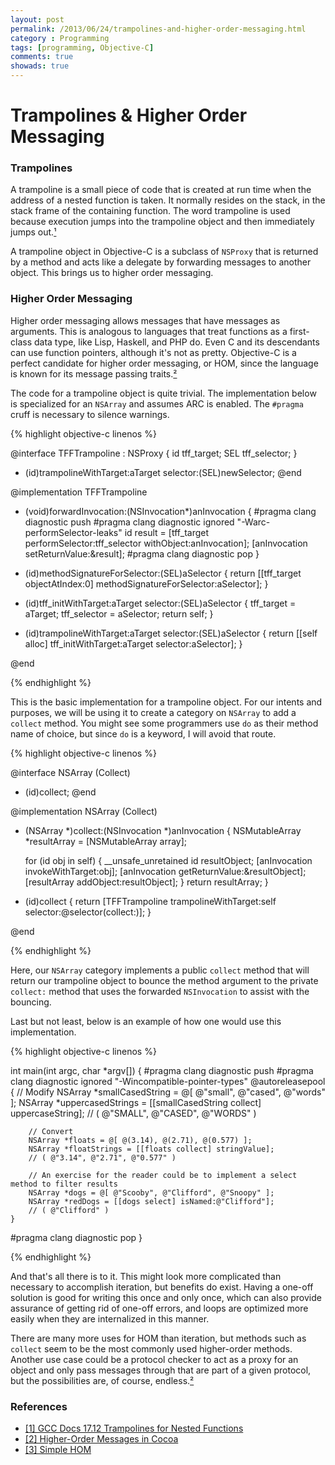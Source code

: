 ```yaml
---
layout: post
permalink: /2013/06/24/trampolines-and-higher-order-messaging.html
category : Programming
tags: [programming, Objective-C]
comments: true
showads: true
---
```


# Trampolines & Higher Order Messaging

### Trampolines

A trampoline is a small piece of code that is created at run time when the address of a nested function is taken. 
It normally resides on the stack, in the stack frame of the containing function. The word trampoline is used because execution jumps 
into the trampoline object and then immediately jumps out.[¹](http://gcc.gnu.org/onlinedocs/gccint/Trampolines.html)

A trampoline object in Objective-C is a subclass of `NSProxy` that is returned by a method and acts like a delegate by forwarding messages to another object. 
This brings us to higher order messaging.

### Higher Order Messaging

Higher order messaging allows messages that have messages as arguments. This is analogous to languages that treat functions as a first-class data type, 
like Lisp, Haskell, and PHP do. Even C and its descendants can use function pointers, although it's not as pretty. Objective-C is a perfect candidate for 
higher order messaging, or HOM, since the language is known for its message passing traits.[²](http://www.macdevcenter.com/pub/a/mac/2004/07/16/hom.html?page=last&x-order=date)

The code for a trampoline object is quite trivial. The implementation below is specialized for an `NSArray` and assumes ARC is enabled. The `#pragma` cruff 
is necessary to silence warnings.

{% highlight objective-c linenos %}

@interface TFFTrampoline : NSProxy {
    id tff_target;
    SEL tff_selector;
}
+ (id)trampolineWithTarget:aTarget selector:(SEL)newSelector;
@end
 
@implementation TFFTrampoline

- (void)forwardInvocation:(NSInvocation*)anInvocation {
#pragma clang diagnostic push
#pragma clang diagnostic ignored "-Warc-performSelector-leaks"
    id result = [tff_target performSelector:tff_selector withObject:anInvocation];
    [anInvocation setReturnValue:&result];
#pragma clang diagnostic pop
}
 
- (id)methodSignatureForSelector:(SEL)aSelector {
    return [[tff_target objectAtIndex:0] methodSignatureForSelector:aSelector];
}
 
- (id)tff_initWithTarget:aTarget selector:(SEL)aSelector {
    tff_target = aTarget;
    tff_selector = aSelector;
    return self;
}
 
+ (id)trampolineWithTarget:aTarget selector:(SEL)aSelector {
    return [[self alloc] tff_initWithTarget:aTarget selector:aSelector];
}

@end

{% endhighlight %}

This is the basic implementation for a trampoline object. For our intents and purposes, we will be using it to create a category on `NSArray` to add a `collect` method. You might see some 
programmers use `do` as their method name of choice, but since `do` is a keyword, I will avoid that route.

{% highlight objective-c linenos %}

@interface NSArray (Collect)
- (id)collect;
@end
  
@implementation NSArray (Collect)

- (NSArray *)collect:(NSInvocation *)anInvocation {
    NSMutableArray *resultArray = [NSMutableArray array];
    
    for (id obj in self) {
        __unsafe_unretained id resultObject;
        [anInvocation invokeWithTarget:obj];
        [anInvocation getReturnValue:&resultObject];
        [resultArray addObject:resultObject];
    }
    return resultArray;
}

- (id)collect {
    return [TFFTrampoline trampolineWithTarget:self selector:@selector(collect:)];
}

@end

{% endhighlight %}

Here, our `NSArray` category implements a public `collect` method that will return our trampoline object to bounce the method argument to the private `collect:` method 
that uses the forwarded `NSInvocation` to assist with the bouncing.

Last but not least, below is an example of how one would use this implementation.

{% highlight objective-c linenos %}

int main(int argc, char *argv[]) {
#pragma clang diagnostic push
#pragma clang diagnostic ignored "-Wincompatible-pointer-types"
    @autoreleasepool {
        // Modify
        NSArray *smallCasedString = @[ @"small", @"cased", @"words" ];
        NSArray *uppercasedStrings = [[smallCasedString collect] uppercaseString];
        // ( @"SMALL", @"CASED", @"WORDS" )
        
        // Convert
        NSArray *floats = @[ @(3.14), @(2.71), @(0.577) ];
        NSArray *floatStrings = [[floats collect] stringValue];
        // ( @"3.14", @"2.71", @"0.577" )
        
        // An exercise for the reader could be to implement a select method to filter results
        NSArray *dogs = @[ @"Scooby", @"Clifford", @"Snoopy" ];
        NSArray *redDogs = [[dogs select] isNamed:@"Clifford"];
        // ( @"Clifford" )
    }
#pragma clang diagnostic pop
}

{% endhighlight %}

And that's all there is to it. This might look more complicated than necessary to accomplish iteration, but benefits do exist. Having a one-off solution is 
good for writing this once and only once, which can also provide assurance of getting rid of one-off errors, and loops are optimized more easily when they are
internalized in this manner.

There are many more uses for HOM than iteration, but methods such as `collect` seem to be the most commonly used higher-order methods. Another use 
case could be a protocol checker to act as a proxy for an object and only pass messages through that are part of a given protocol, but the possibilities are, 
of course, endless.[²](http://www.macdevcenter.com/pub/a/mac/2004/07/16/hom.html?page=last&x-order=date)


### References

* [[1] GCC Docs 17.12 Trampolines for Nested Functions](http://gcc.gnu.org/onlinedocs/gccint/Trampolines.html)
* [[2] Higher-Order Messages in Cocoa](http://www.macdevcenter.com/pub/a/mac/2004/07/16/hom.html?page=last&x-order=date)
* [[3] Simple HOM](http://blog.metaobject.com/2009/01/simple-hom.html)